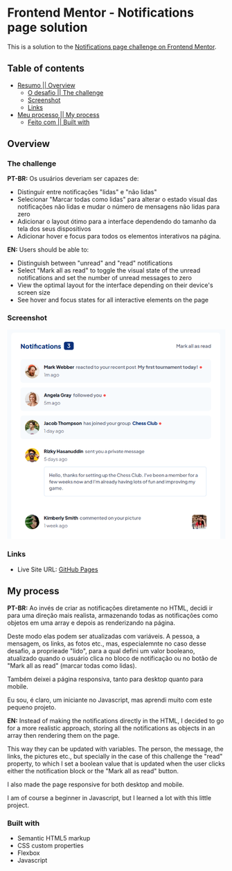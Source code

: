 # Frontend Mentor - Notifications page solution

This is a solution to the [Notifications page challenge on Frontend Mentor](https://www.frontendmentor.io/challenges/notifications-page-DqK5QAmKbC).

## Table of contents

-    [Resumo || Overview](#overview)
     -    [O desafio || The challenge](#the-challenge)
     -    [Screenshot](#screenshot)
     -    [Links](#links)
-    [Meu processo || My process](#my-process)
     -    [Feito com || Built with](#built-with)

## Overview

### The challenge

**PT-BR:** Os usuários deveriam ser capazes de:

-    Distinguir entre notificações "lidas" e "não lidas"
-    Selecionar "Marcar todas como lidas" para alterar o estado visual das notificações não lidas e mudar o número de mensagens não lidas para zero
-    Adicionar o layout ótimo para a interface dependendo do tamanho da tela dos seus dispositivos
-    Adicionar hover e focus para todos os elementos interativos na página.

**EN:** Users should be able to:

-    Distinguish between "unread" and "read" notifications
-    Select "Mark all as read" to toggle the visual state of the unread notifications and set the number of unread messages to zero
-    View the optimal layout for the interface depending on their device's screen size
-    See hover and focus states for all interactive elements on the page

### Screenshot

![](screenshot/screenshot.png)

### Links

-    Live Site URL: [GitHub Pages](https://g-pg.github.io/frontendmentor-notifications-page/index.html)

## My process

**PT-BR:** Ao invés de criar as notificações diretamente no HTML, decidi ir para uma direção mais realista, armazenando todas as notificações como objetos em uma array e depois as renderizando na página.

Deste modo elas podem ser atualizadas com variáveis. A pessoa, a mensagem, os links, as fotos etc., mas, especialemnte no caso desse desafio, a proprieade "lido", para a qual defini um valor booleano, atualizado quando o usuário clica no bloco de notificação ou no botão de "Mark all as read" (marcar todas como lidas).

Também deixei a página responsiva, tanto para desktop quanto para mobile.

Eu sou, é claro, um iniciante no Javascript, mas aprendi muito com este pequeno projeto.

**EN:** Instead of making the notifications directly in the HTML, I decided to go for a more realistic approach, storing all the notifications as objects in an array then rendering them on the page.

This way they can be updated with variables. The person, the message, the links, the pictures etc., but specially in the case of this challenge the "read" property, to which I set a boolean value that is updated when the user clicks either the notification block or the "Mark all as read" button.

I also made the page responsive for both desktop and mobile.

I am of course a beginner in Javascript, but I learned a lot with this little project.

### Built with

-    Semantic HTML5 markup
-    CSS custom properties
-    Flexbox
-    Javascript
